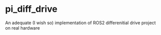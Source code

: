 # pi_diff_drive
An adequate (I wish so)  implementation of ROS2 differenitial drive project on real hardware
